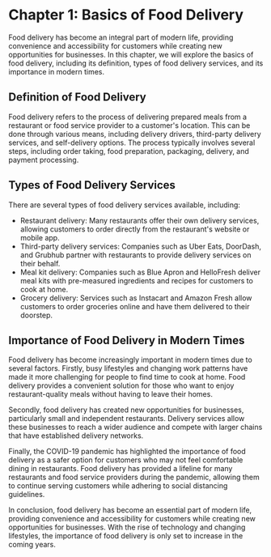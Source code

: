 Chapter 1: Basics of Food Delivery
==================================

Food delivery has become an integral part of modern life, providing convenience and accessibility for customers while creating new opportunities for businesses. In this chapter, we will explore the basics of food delivery, including its definition, types of food delivery services, and its importance in modern times.

Definition of Food Delivery
---------------------------

Food delivery refers to the process of delivering prepared meals from a restaurant or food service provider to a customer's location. This can be done through various means, including delivery drivers, third-party delivery services, and self-delivery options. The process typically involves several steps, including order taking, food preparation, packaging, delivery, and payment processing.

Types of Food Delivery Services
-------------------------------

There are several types of food delivery services available, including:

* Restaurant delivery: Many restaurants offer their own delivery services, allowing customers to order directly from the restaurant's website or mobile app.
* Third-party delivery services: Companies such as Uber Eats, DoorDash, and Grubhub partner with restaurants to provide delivery services on their behalf.
* Meal kit delivery: Companies such as Blue Apron and HelloFresh deliver meal kits with pre-measured ingredients and recipes for customers to cook at home.
* Grocery delivery: Services such as Instacart and Amazon Fresh allow customers to order groceries online and have them delivered to their doorstep.

Importance of Food Delivery in Modern Times
-------------------------------------------

Food delivery has become increasingly important in modern times due to several factors. Firstly, busy lifestyles and changing work patterns have made it more challenging for people to find time to cook at home. Food delivery provides a convenient solution for those who want to enjoy restaurant-quality meals without having to leave their homes.

Secondly, food delivery has created new opportunities for businesses, particularly small and independent restaurants. Delivery services allow these businesses to reach a wider audience and compete with larger chains that have established delivery networks.

Finally, the COVID-19 pandemic has highlighted the importance of food delivery as a safer option for customers who may not feel comfortable dining in restaurants. Food delivery has provided a lifeline for many restaurants and food service providers during the pandemic, allowing them to continue serving customers while adhering to social distancing guidelines.

In conclusion, food delivery has become an essential part of modern life, providing convenience and accessibility for customers while creating new opportunities for businesses. With the rise of technology and changing lifestyles, the importance of food delivery is only set to increase in the coming years.
